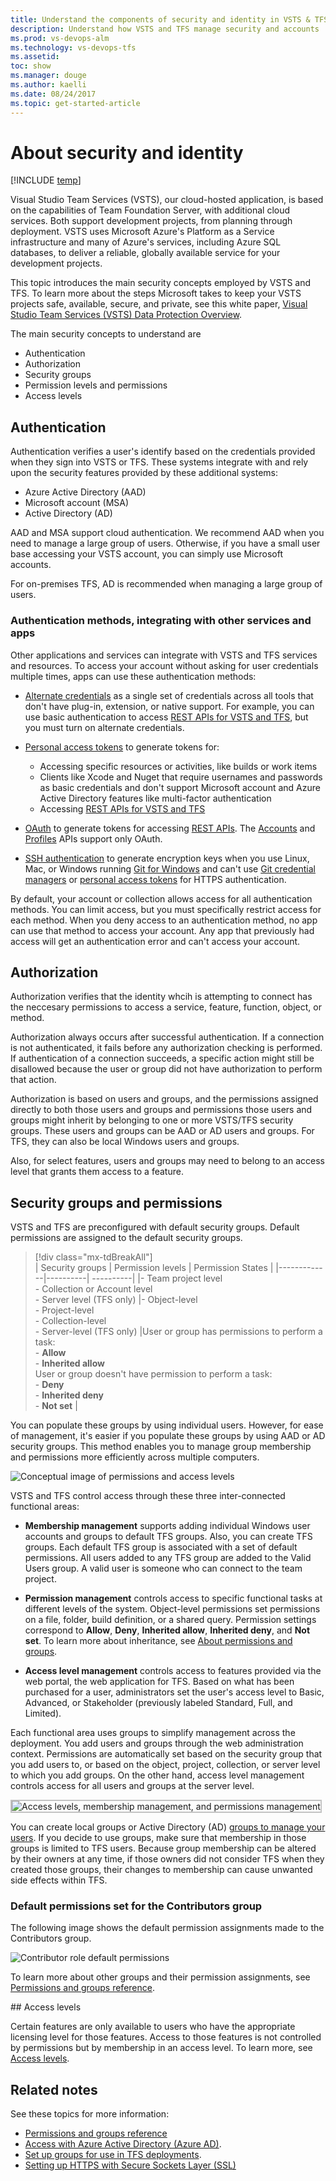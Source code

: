 ```yaml
---
title: Understand the components of security and identity in VSTS & TFS
description: Understand how VSTS and TFS manage security and accounts 
ms.prod: vs-devops-alm
ms.technology: vs-devops-tfs
ms.assetid: 
toc: show
ms.manager: douge
ms.author: kaelli
ms.date: 08/24/2017
ms.topic: get-started-article
---
```


# About security and identity  

[!INCLUDE [temp](../_shared/version-vsts-tfs-all-versions.md)]

Visual Studio Team Services (VSTS), our cloud-hosted application, is based on the capabilities of Team Foundation Server, with additional cloud services. Both support development projects, from planning through deployment. 
VSTS uses Microsoft Azure's Platform as a Service infrastructure and many of Azure's services, including Azure SQL databases, to deliver a reliable, globally available service for your development projects. 

This topic introduces the main security concepts employed by VSTS and TFS. To learn more about the steps Microsoft takes to keep your VSTS projects safe, available, secure, and private, see this white paper, [Visual Studio Team Services (VSTS) Data Protection Overview](../articles/team-services-security-whitepaper.md).    

The main security concepts to understand are

- Authentication
- Authorization 
- Security groups
- Permission levels and permissions 
- Access levels  

## Authentication

Authentication verifies a user's identify based on the credentials provided when they sign into VSTS or TFS. These systems integrate with and rely upon the security features provided by these additional systems: 
- Azure Active Directory (AAD)  
- Microsoft account (MSA)  
- Active Directory (AD)  

AAD and MSA support cloud authentication. We recommend AAD when you need to manage a large group of users. Otherwise, if you have a small user base accessing your VSTS account, you can simply use Microsoft accounts. 

For on-premises TFS, AD is recommended when managing a large group of users. 

### Authentication methods, integrating with other services and apps 

Other applications and services can integrate with VSTS and TFS services and resources. To access your account without asking for user credentials multiple times, apps can use these authentication methods:

*	[Alternate credentials](../git/auth-overview.md#alternate-credentials) 
as a single set of credentials across all tools that don't have 
plug-in, extension, or native support. For example, 
you can use basic authentication to access 
[REST APIs for VSTS and TFS](../integrate/get-started/rest/basics.md), 
but you must turn on alternate credentials.

*	[Personal access tokens](../accounts/use-personal-access-tokens-to-authenticate.md) 
to generate tokens for: 

	*	Accessing specific resources or activities, like builds or work items
	*	Clients like Xcode and Nuget that require usernames and passwords 
		as basic credentials and don't support Microsoft account 
		and Azure Active Directory features like multi-factor authentication 
	*	Accessing [REST APIs for VSTS and TFS](../integrate/get-started/rest/basics.md)

*	[OAuth](/vsts/integrate/get-started/Authentication/oauth) 
to generate tokens for accessing [REST APIs](/vsts/integrate/get-started/rest/basics). The [Accounts](/vsts/integrate/api/shared/accounts) 
and [Profiles](/vsts/integrate/api/shared/profiles) 
APIs support only OAuth. 

*	[SSH authentication](../git/use-ssh-keys-to-authenticate.md) 
to generate encryption keys when you use Linux, Mac, 
or Windows running [Git for Windows](http://www.git-scm.com/download/win) 
and can't use 
[Git credential managers](../git/set-up-credential-managers.md) 
or [personal access tokens](../accounts/use-personal-access-tokens-to-authenticate.md) 
for HTTPS authentication.


By default, your account or collection allows access for all authentication methods. 
You can limit access, but you must specifically restrict access for each method. 
When you deny access to an authentication method, 
no app can use that method to access your account. 
Any app that previously had access will get an 
authentication error and can't access your account.


## Authorization
Authorization verifies that the identity whcih is attempting to connect has the neccesary permissions to access a service, feature, function, object, or method. 

Authorization always occurs after successful authentication. If a connection is not authenticated, it fails before any authorization checking is performed. If authentication of a connection succeeds, a specific action might still be disallowed because the user or group did not have authorization to perform that action.  

Authorization is based on users and groups, and the permissions assigned directly to both those users and groups and permissions those users and groups might inherit by belonging to one or more VSTS/TFS security groups. These users and groups can be AAD or AD users and groups. For TFS, they can also be local Windows users and groups.

Also, for select features, users and groups may need to belong to an access level that grants them access to a feature. 

## Security groups and permissions  

VSTS and TFS are preconfigured with default security groups. Default permissions are assigned to the default security groups.   

> [!div class="mx-tdBreakAll"]  
> | Security groups | Permission levels | Permission States  | 
> |-------------|----------| ----------| 
> |- Team project level<br/>- Collection or Account level<br/>- Server level (TFS only) |- Object-level<br/>- Project-level<br/>- Collection-level<br/>- Server-level (TFS only) |User or group has permissions to perform a task:<br/>- **Allow**<br/>- **Inherited allow**<br/>User or group doesn't have permission to perform a task:<br/>- **Deny**<br/>- **Inherited deny**<br/>- **Not set** |

You can populate these groups by using individual users. However, for ease of management, it's easier if you populate these groups by using AAD or AD security groups. This method enables you to manage group membership and permissions more efficiently across multiple computers.

![Conceptual image of permissions and access levels](_img/permissions/permissions-overview.png) 

VSTS and TFS control access through these three inter-connected functional areas:

-   **Membership management** supports adding individual Windows user accounts and groups to default TFS groups. Also, you can create TFS groups. Each default TFS group is associated with a set of default permissions. All users added to any TFS group are added to the Valid Users group. A valid user is someone who can connect to the team project.

-   **Permission management** controls access to specific functional tasks at different levels of the system. Object-level permissions set permissions on a file, folder, build definition, or a shared query. Permission settings correspond to **Allow**, **Deny**, **Inherited allow**, **Inherited deny**, and **Not set**. To learn more about inheritance, see [About permissions and groups](about-permissions.md#inheritance).

-   **Access level management** controls access to features provided via the web portal, the web application for TFS. Based on  what has been purchased for a user, administrators set the user's access  level to Basic, Advanced, or Stakeholder (previously labeled Standard, Full, and Limited).

Each functional area uses groups to simplify management across the deployment. You add users and groups through the web administration context. Permissions are automatically set based on the security group that you add users to, or based on the object, project, collection, or server level to which you add groups. On the other hand, access level management controls access for all users and groups at the server level.

<img src="_img/access-groups-permissions.png" alt="Access levels, membership management, and permissions management" style="border: 2px solid #C3C3C3;" />  

You can create local groups or Active Directory (AD) [groups to manage your users](../tfs-server/admin/setup-ad-groups.md). If you decide to use groups, make sure that membership in those groups is limited to TFS users. Because group membership can be altered by their owners at any time, if those owners did not consider TFS when they created those groups, their changes to membership can cause unwanted side effects within TFS.  


### Default permissions set for the Contributors group 

The following image shows the default permission assignments made to the Contributors group.

![Contributor role default permissions](_img/contributor-permissions.png)

To learn more about other groups and their permission assignments,
see [Permissions and groups reference](permissions.md).

<a id="access-levels" />
## Access levels 

Certain features are only available to users who have the appropriate licensing level for those features. Access to those features is not controlled by permissions but by membership in an access level. To learn more, see [Access levels](access-levels.md). 

## Related notes

See these topics for more information: 
- [Permissions and groups reference](permissions.md)
- [Access with Azure Active Directory (Azure AD)](../accounts/add-users-to-aad.md). 
- [Set up groups for use in TFS deployments](../tfs-server/admin/setup-ad-groups.md).
- [Setting up HTTPS with Secure Sockets Layer (SSL)](../tfs-server/admin/setup-secure-sockets-layer.md)

<!-- TODO: Cover how to set permissions for Reporting Services and SharePoint as mainline sections.

VSTS and TFS security concepts fall into three general categories: topology, authentication, and authorization. Topology includes where and how Team Foundation servers are deployed, the network traffic that passes between Team Foundation Server and Team Foundation clients, and the services that must run on Team Foundation Server. Authentication includes the determination of the validity of Team Foundation Server users, groups, and services. Authorization includes the determination of whether valid Team Foundation Server users, groups, and services have the appropriate permissions to perform actions. Also, you must consider Team Foundation Server dependencies on other components and services in order to optimize the security of Team Foundation Server in the network.
When you consider Team Foundation Server security, you must understand the difference between authentication and authorization.


 > [!NOTE] 
 > Permissions are different than access levels.
 > Access levels control what features are visible to users in the web portal,
 > and are dependent on user licenses; permissions control a user's ability to use features across TFS.
 > If you're just trying to give someone access to a team room or to Agile portfolio management
 > and test case management features,
 > you'll want to [change access levels](change-access-levels.md), not permissions.

## Permissions 

Besides configuring permissions for authorization, you might need authorization within source code control and within work items. These permissions are managed separately at the command line, but are integrated as part of the Team Explorer interface. For more information about source control permissions, see Team Foundation Version Control. For more information about work item customization, see Working with Team Foundation Work Items.

   
 -->  